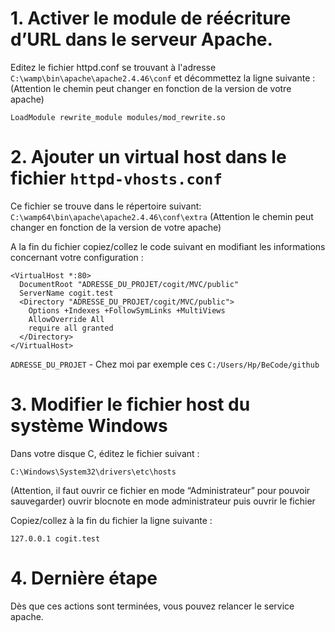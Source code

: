 # 1. Activer le module de réécriture d’URL dans le serveur Apache.

Editez le fichier httpd.conf se trouvant à l'adresse `C:\wamp\bin\apache\apache2.4.46\conf` et décommettez la ligne suivante :
(Attention le chemin peut changer en fonction de la version de votre apache)

`LoadModule rewrite_module modules/mod_rewrite.so`

# 2. Ajouter un virtual host dans le fichier `httpd-vhosts.conf`

Ce fichier se trouve dans le répertoire suivant: `C:\wamp64\bin\apache\apache2.4.46\conf\extra`
(Attention le chemin peut changer en fonction de la version de votre apache)

A la fin du fichier copiez/collez le code suivant en modifiant les informations concernant votre configuration :

```
<VirtualHost *:80>
  DocumentRoot "ADRESSE_DU_PROJET/cogit/MVC/public"
  ServerName cogit.test
  <Directory "ADRESSE_DU_PROJET/cogit/MVC/public">
    Options +Indexes +FollowSymLinks +MultiViews
    AllowOverride All
    require all granted
  </Directory>
</VirtualHost>
```

`ADRESSE_DU_PROJET` - Chez moi par exemple ces `C:/Users/Hp/BeCode/github`

# 3. Modifier le fichier host du système Windows

Dans votre disque C, éditez le fichier suivant :

`C:\Windows\System32\drivers\etc\hosts`

(Attention, il faut ouvrir ce fichier en mode “Administrateur” pour pouvoir sauvegarder) 
ouvrir blocnote en mode administrateur puis ouvrir le fichier 

Copiez/collez à la fin du fichier la ligne suivante :

`127.0.0.1 cogit.test`

# 4. Dernière étape

Dès que ces actions sont terminées, vous pouvez relancer le service apache.